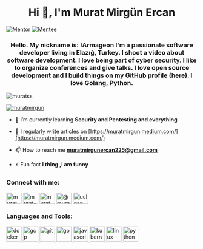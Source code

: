 <h1 align="center">Hi 👋, I'm Murat Mirgün Ercan</h1>

[![Mentor](https://img.shields.io/badge/Find%20Mentor-I'm%20a%20mentor-brightgreen)](https://findmentor.network/peer/murat-mirgun-ercan)
[![Mentee](https://img.shields.io/badge/Find%20Mentor-I'm%20a%20mentee-blueviolet)](https://findmentor.network/peer/murat-mirgun-ercan)

<h3 align="center">Hello. My nickname is: !Armageon I'm a passionate software developer living in Elazığ, Turkey. I shoot a video about software development. I love being part of cyber security. I like to organize conferences and give talks. I love open source development and I build things on my GitHub profile (here). I love Golang, Python.</h3>

<p align="left"> <img src="https://komarev.com/ghpvc/?username=muratss&label=Profile%20views&color=0e75b6&style=flat" alt="muratss" /> </p>

<p align="left"> <a href="https://twitter.com/muratmirgun" target="blank"><img src="https://img.shields.io/twitter/follow/muratmirgun?logo=twitter&style=for-the-badge" alt="muratmirgun" /></a> </p>

- 🌱 I’m currently learning **Security and Pentesting and everything**

- 📝 I regularly write articles on [https://muratmirgun.medium.com/](https://muratmirgun.medium.com/)

- 📫 How to reach me **muratmirgunercan225@gmail.com**

- ⚡ Fun fact **I thing ,I am funny**

<h3 align="left">Connect with me:</h3>
<p align="left">
<a href="https://twitter.com/muratmirgun" target="blank"><img align="center" src="https://cdn.jsdelivr.net/npm/simple-icons@3.0.1/icons/twitter.svg" alt="muratmirgun" height="30" width="40" /></a>
<a href="https://linkedin.com/in/murat-m-ercan" target="blank"><img align="center" src="https://cdn.jsdelivr.net/npm/simple-icons@3.0.1/icons/linkedin.svg" alt="murat-m-ercan" height="30" width="40" /></a>
<a href="https://instagram.com/murat.m.ercann" target="blank"><img align="center" src="https://cdn.jsdelivr.net/npm/simple-icons@3.0.1/icons/instagram.svg" alt="murat.m.ercann" height="30" width="40" /></a>
<a href="https://medium.com/@muratmirgunercan225" target="blank"><img align="center" src="https://cdn.jsdelivr.net/npm/simple-icons@3.0.1/icons/medium.svg" alt="@muratmirgunercan225" height="30" width="40" /></a>
<a href="https://www.youtube.com/c/uclganws4qrkzzrgwmwvvfug" target="blank"><img align="center" src="https://cdn.jsdelivr.net/npm/simple-icons@3.0.1/icons/youtube.svg" alt="uclganws4qrkzzrgwmwvvfug" height="30" width="40" /></a>
</p>

<h3 align="left">Languages and Tools:</h3>
<p align="left"> <a href="https://www.docker.com/" target="_blank"> <img src="https://devicons.github.io/devicon/devicon.git/icons/docker/docker-original-wordmark.svg" alt="docker" width="40" height="40"/> </a> <a href="https://cloud.google.com" target="_blank"> <img src="https://www.vectorlogo.zone/logos/google_cloud/google_cloud-icon.svg" alt="gcp" width="40" height="40"/> </a> <a href="https://git-scm.com/" target="_blank"> <img src="https://www.vectorlogo.zone/logos/git-scm/git-scm-icon.svg" alt="git" width="40" height="40"/> </a> <a href="https://golang.org" target="_blank"> <img src="https://devicons.github.io/devicon/devicon.git/icons/go/go-original.svg" alt="go" width="40" height="40"/> </a> <a href="https://developer.mozilla.org/en-US/docs/Web/JavaScript" target="_blank"> <img src="https://devicons.github.io/devicon/devicon.git/icons/javascript/javascript-original.svg" alt="javascript" width="40" height="40"/> </a> <a href="https://kubernetes.io" target="_blank"> <img src="https://www.vectorlogo.zone/logos/kubernetes/kubernetes-icon.svg" alt="kubernetes" width="40" height="40"/> </a> <a href="https://www.linux.org/" target="_blank"> <img src="https://devicons.github.io/devicon/devicon.git/icons/linux/linux-original.svg" alt="linux" width="40" height="40"/> </a> <a href="https://www.python.org" target="_blank"> <img src="https://devicons.github.io/devicon/devicon.git/icons/python/python-original.svg" alt="python" width="40" height="40"/> </a> </p>
